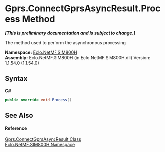 # Gprs.ConnectGprsAsyncResult.Process Method 
 _**\[This is preliminary documentation and is subject to change.\]**_

The method used to perform the asynchronous processing

**Namespace:**&nbsp;<a href="N_Eclo_NetMF_SIM800H">Eclo.NetMF.SIM800H</a><br />**Assembly:**&nbsp;Eclo.NetMF.SIM800H (in Eclo.NetMF.SIM800H.dll) Version: 1.1.54.0 (1.1.54.0)

## Syntax

**C#**<br />
``` C#
public override void Process()
```


## See Also


#### Reference
<a href="T_Eclo_NetMF_SIM800H_Gprs_ConnectGprsAsyncResult">Gprs.ConnectGprsAsyncResult Class</a><br /><a href="N_Eclo_NetMF_SIM800H">Eclo.NetMF.SIM800H Namespace</a><br />